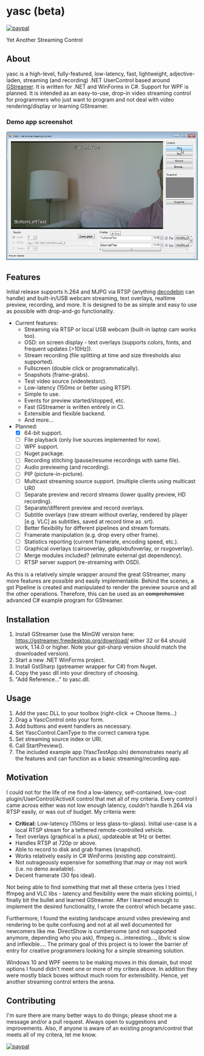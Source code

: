 # yasc (beta)

[![paypal](https://img.shields.io/badge/Donate-PayPal-green.svg)](https://www.paypal.com/cgi-bin/webscr?cmd=_donations&business=UCK87CLYLLRF2&currency_code=USD)

Yet Another Streaming Control

## About

yasc is a high-level, fully-featured, low-latency, fast, lightweight, adjective-laden, streaming (and recording) .NET UserControl based around [GStreamer](https://gstreamer.freedesktop.org/documentation/index.html). It is written for .NET and WinForms in C#. Support for WPF is planned. It is intended as an easy-to-use, drop-in video streaming control for programmers who just want to program and not deal with video rendering/display or learning GStreamer.

### Demo app screenshot

![demo_app](/res/cap1.png)

## Features

Initial release supports h.264 and MJPG via RTSP (anything [decodebin](https://gstreamer.freedesktop.org/documentation/playback/decodebin.html) can handle) and built-in/USB webcam streaming, text overlays, realtime preview, recording, and more. It is designed to be as simple and easy to use as possible with drop-and-go functionality.

* Current features:
  * Streaming via RTSP or local USB webcam (built-in laptop cam works too).
  * OSD: on screen display - text overlays (supports colors, fonts, and frequent updates [>10Hz]).
  * Stream recording (file splitting at time and size thresholds also supported).
  * Fullscreen (double click or programmatically).
  * Snapshots (frame-grabs).
  * Test video source (videotestsrc).
  * Low-latency (150ms or better using RTSP).
  * Simple to use.
  * Events for preview started/stopped, etc.
  * Fast (GStreamer is written entirely in C).
  * Extensible and flexible backend.
  * And more...
* Planned:
  * [x] 64-bit support.
  * [ ] File playback (only live sources implemented for now).
  * [ ] WPF support.
  * [ ] Nuget package.
  * [ ] Recording stitching (pause/resume recordings with same file).
  * [ ] Audio previewing (and recording).
  * [ ] PIP (picture-in-picture).
  * [ ] Multicast streaming source support. (multiple clients using multicast URI)
  * [ ] Separate preview and record streams (lower quality preview, HD recording).
  * [ ] Separate/different preview and record overlays.
  * [ ] Subtitle overlays (raw stream without overlay, rendered by player [e.g. VLC] as subtitles, saved at record time as .srt).
  * [ ] Better flexibility for different pipelines and stream formats.
  * [ ] Framerate manipulation (e.g. drop every other frame).
  * [ ] Statistics reporting (current framerate, encoding speed, etc.).
  * [ ] Graphical overlays (cairooverlay, gdkpixbufoverlay, or rsvgoverlay).
  * [ ] Merge modules included? (eliminate external gst dependency).
  * [ ] RTSP server support (re-streaming with OSD).
  
As this is a relatively simple wrapper around the great GStreamer, many more features are possible and easily implementable. Behind the scenes, a gst Pipeline is created and manipulated to render the preview source and all the other operations. Therefore, this can be used as an ~~comprehensive~~ advanced C# example program for GStreamer.
  
## Installation

1. Install GStreamer (use the MinGW version here: <https://gstreamer.freedesktop.org/download/> either 32 or 64 should work, 1.14.0 or higher. Note your gst-sharp version should match the downloaded version).
1. Start a new .NET WinForms project.
1. Install GstSharp (gstreamer wrapper for C#) from Nuget.
1. Copy the yasc dll into your directory of choosing.
1. "Add Reference..." to yasc.dll.

## Usage

1. Add the yasc DLL to your toolbox (right-click -> Choose Items...)
1. Drag a YascControl onto your form.
1. Add buttons and event handlers as necessary.
1. Set YascControl.CamType to the correct camera type.
1. Set streaming source index or URI.
1. Call StartPreview().
1. The included example app (YascTestApp.sln) demonstrates nearly all the features and can function as a basic streaming/recording app.

## Motivation

I could not for the life of me find a low-latency, self-contained, low-cost plugin/UserControl/ActiveX control that met all of my criteria. Every control I came across either was not low enough latency, couldn't handle h.264 via RTSP easily, or was out of budget. My criteria were:

* **Critical:** Low-latency (150ms or less glass-to-glass). Initial use-case is a local RTSP stream for a tethered remote-controlled vehicle.
* Text overlays (graphical is a plus), updateable at 1Hz or better.
* Handles RTSP at 720p or above.
* Able to record to disk and grab frames (snapshot).
* Works relatively easily in C# WinForms (existing app constraint).
* Not outrageously expensive for something that may or may not work (i.e. no demo available).
* Decent framerate (30 fps ideal).

Not being able to find something that met all these criteria (yes I tried ffmpeg and VLC libs - latency and flexibility were the main sticking points), I finally bit the bullet and learned GStreamer. After I learned enough to implement the desired functionality, I wrote the control which became yasc.

Furthermore, I found the existing landscape around video previewing and rendering to be quite confusing and not at all well documented for newcomers like me. DirectShow is cumbersome (and not supported anymore, depending who you ask), ffmpeg is...interesting..., libvlc is slow and inflexible.... The primary goal of this project is to lower the barrier of entry for creative programmers looking for a simple streaming solution.

Windows 10 and WPF seems to be making moves in this domain, but most options I found didn't meet one or more of my critera above. In addition they were mostly black boxes without much room for extensibility. Hence, yet another streaming control enters the arena.

## Contributing

I'm sure there are many better ways to do things; please shoot me a message and/or a pull request. Always open to suggestions and improvements. Also, if anyone is aware of an existing program/control that meets all of my critera, let me know.

[![paypal](https://img.shields.io/badge/Donate-PayPal-green.svg)](https://www.paypal.com/cgi-bin/webscr?cmd=_donations&business=UCK87CLYLLRF2&currency_code=USD)
